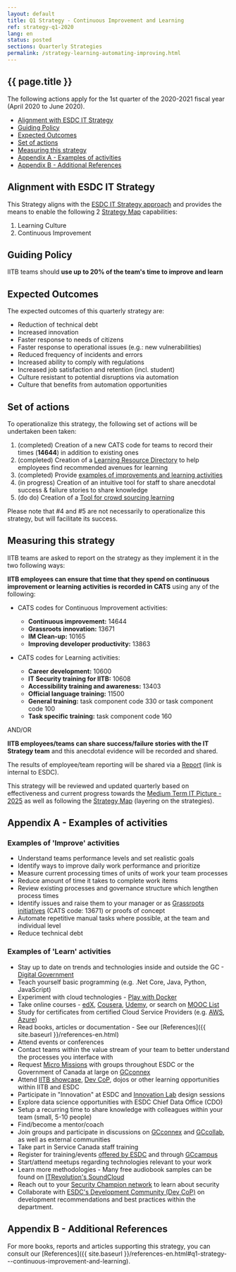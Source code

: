 ```yaml
---
layout: default
title: Q1 Strategy - Continuous Improvement and Learning
ref: strategy-q1-2020
lang: en
status: posted
sections: Quarterly Strategies
permalink: /strategy-learning-automating-improving.html
---
```


## {{ page.title }} <!-- omit in toc -->

The following actions apply for the 1st quarter of the 2020-2021 fiscal year (April 2020 to June 2020).

- [Alignment with ESDC IT Strategy](#alignment-with-esdc-it-strategy)
- [Guiding Policy](#guiding-policy)
- [Expected Outcomes](#expected-outcomes)
- [Set of actions](#set-of-actions)
- [Measuring this strategy](#measuring-this-strategy)
- [Appendix A - Examples of activities](#appendix-a---examples-of-activities)
- [Appendix B - Additional References](#appendix-b---additional-references)

## Alignment with ESDC IT Strategy

This Strategy aligns with the [ESDC IT Strategy approach](esdc-it-strategy.html) and provides the means to enable the following 2 [Strategy Map](strategy-summary.html) capabilities:

1. Learning Culture
2. Continuous Improvement

## Guiding Policy

IITB teams should **use up to 20% of the team's time to improve and learn**

<!--
Remy: suggest removing this because those are ultimate goals of the ESDC IT Strategy as a whole
Those goals are the ultimate impact we want to create but it won't be obtained by a single Quarterly strategy
## Goals

- Reduce lead time for changes and delivery of services/devices
- Reduce frequency of incidents and errors
- Recover faster from incidents and errors
-->

## Expected Outcomes

The expected outcomes of this quarterly strategy are:

- Reduction of technical debt
- Increased innovation
- Faster response to needs of citizens
- Faster response to operational issues (e.g.: new vulnerabilities)
- Reduced frequency of incidents and errors
- Increased ability to comply with regulations
- Increased job satisfaction and retention (incl. student)
- Culture resistant to potential disruptions via automation
- Culture that benefits from automation opportunities

## Set of actions

To operationalize this strategy, the following set of actions will be undertaken been taken:

1. (completed) Creation of a new CATS code for teams to record their times (**14644**) in addition to existing ones
2. (completed) Creation of a [Learning Resource Directory](references-en.html#q1-strategy---continuous-improvement-and-learning) to help employees find recommended avenues for learning
3. (completed) Provide [examples of improvements and learning activities](#appendix-a---examples-of-activities)
4. (in progress) Creation of an intuitive tool for staff to share anecdotal success & failure stories to share knowledge
5. (do do) Creation of a [Tool for crowd sourcing learning](https://github.com/sara-sabr/ITStrategy/milestone/45)

Please note that \#4 and \#5 are not necessarily to operationalize this strategy, but will facilitate its success.

## Measuring this strategy

IITB teams are asked to report on the strategy as they implement it in the two following ways:

**IITB employees can ensure that time that they spend on continuous improvement or learning activities is recorded in CATS** using any of the following:

- CATS codes for Continuous Improvement activities:
  - **Continuous improvement:** 14644
  - **Grassroots innovation:** 13671
  - **IM Clean-up:** 10165
  - **Improving developer productivity:** 13863

- CATS codes for Learning activities:
  - **Career development:** 10600
  - **IT Security training for IITB:** 10608
  - **Accessibility training and awareness:** 13403
  - **Official language training:** 11500
  - **General training:** task component code 330 or task component code 100
  - **Task specific training:** task component code 160
  
AND/OR

**IITB employees/teams can share success/failure stories with the IT Strategy team** and this anecdotal evidence will be recorded and shared.

The results of employee/team reporting will be shared via a [Report](http://dialogue/grp/BU6810070/Shared%20Documents/cont%20improvement%20and%20learning%20-%20April%201st%202019%20to%20Feb%2029%202020_report.xlsx) (link is internal to ESDC).

This strategy will be reviewed and updated quarterly based on effectiveness and current progress towards the [Medium Term IT Picture - 2025](https://sara-sabr.github.io/ITStrategy/it-picture-medium-term.html) as well as following the [Strategy Map](https://sara-sabr.github.io/ITStrategy/strategy-summary.html) (layering on the strategies).

## Appendix A - Examples of activities

### Examples of 'Improve' activities <!-- omit in toc -->

- Understand teams performance levels and set realistic goals
- Identify ways to improve daily work performance and prioritize
- Measure current processing times of units of work your team processes
- Reduce amount of time it takes to complete work items
- Review existing processes and governance structure which lengthen process times
- Identify issues and raise them to your manager or as [Grassroots initiatives](http://dialogue/grp/IP/SitePages/Grassroots%20Innovation%20Practice.aspx) (CATS code: 13671) or proofs of concept
- Automate repetitive manual tasks where possible, at the team and individual level
- Reduce technical debt

### Examples of 'Learn' activities <!-- omit in toc -->

- Stay up to date on trends and technologies inside and outside the GC - [Digital Government](https://www.canada.ca/en/government/system/digital-government.html)
- Teach yourself basic programming (e.g. .Net Core, Java, Python, JavaScript)
- Experiment with cloud technologies - [Play with Docker](https://labs.play-with-docker.com/)
- Take online courses - [edX](https://www.edx.org/), [Cousera](https://www.coursera.org/), [Udemy](https://www.udemy.com/), or search on [MOOC List](https://www.mooc-list.com/)
- Study for certificates from certified Cloud Service Providers (e.g. [AWS](https://aws.amazon.com/certification/), [Azure](https://www.microsoft.com/en-us/learning/azure-exams.aspx))
- Read books, articles or documentation - See our [References]({{ site.baseurl }}/references-en.html)
- Attend events or conferences
- Contact teams within the value stream of your team to better understand the processes you interface with
- Request [Micro Missions](http://esdc.prv/en/service-canada/pob/pob_activities/2016/micromissions.shtml) with groups throughout ESDC or the Government of Canada at large on [GCconnex](https://gcconnex.gc.ca/missions/main)
- Attend [IITB showcase](http://dialogue/grp/BU6386699/SitePages/IITB_Showcase.aspx), [Dev CoP](https://github.com/esdc-edsc/Welcome/blob/master/Recommendations/DevOps_SDLC.md), dojos or other learning opportunities within IITB and ESDC
- Participate in "Innovation" at ESDC and [Innovation Lab](http://iservice.prv/eng/innovation_lab/index.shtml) design sessions
- Explore data science opportunities with ESDC Chief Data Office (CDO)
- Setup a recurring time to share knowledge with colleagues within your team (small, 5-10 people)
- Find/become a mentor/coach
- Join groups and participate in discussions on [GCconnex](https://gcconnex.gc.ca/) and [GCcollab](https://gccollab.ca/), as well as external communities
- Take part in Service Canada staff training
- Register for training/events [offered by ESDC](https://esdc.sabacloud.com/) and through [GCcampus](https://idp.csps-efpc.gc.ca/)
- Start/attend meetups regarding technologies relevant to your work
- Learn more methodologies - Many free audiobook samples can be found on [ITRevolution's SoundCloud](https://soundcloud.com/itrevolution/sets)
- Reach out to your [Security Champion network](http://dialogue/grp/IITB-DGIIT-Gov-New-Nouveau/SLF%20Forum%20Documents/Security%20Champions%20SLF-EN.pptx) to learn about security
- Collaborate with [ESDC's Development Community (Dev CoP)](https://esdc-devcop.github.io/) on development recommendations and best practices within the department.

## Appendix B - Additional References

For more books, reports and articles supporting this strategy, you can consult our [References]({{ site.baseurl }}/references-en.html#q1-strategy---continuous-improvement-and-learning).

<!-- 
Remy: suggest removing mention of these as all of our Quarterly strategies are meant to align to this.
It would become superfluous and dilute focus. Instead, all of our Quarterly strategies are meant to enable the ESDC IT Strategy and Strategy map

This strategy is aligned with:

- [ESDC IT Plan 2019-2022](http://dialogue/grp/BU5946064/Qualiware%20Working%20Groups%20WG/Repository%20Content%20Framework%20Working%20Group/IT%20Plan%202019-2021.pdf)
- [ESDC Learning Priorities 2019-2020](http://iservice.prv/eng/college/docs/learning_priorities.pdf)
- [IITB Way Forward](http://dialogue/grp/IITB-DGIIT-Gov-New-Nouveau/Documents/Departmental%20IMIT%20Plan/19-20%20Plans/IITB%20Moving%20Forward%20v2.docx)
- [Digital Standards](https://www.canada.ca/en/government/system/digital-government/government-canada-digital-standards.html)
- [Digital Operations Strategic Plan: 2018-2022](https://www.canada.ca/en/government/system/digital-government/digital-operations-strategic-plan-2018-2022.html)
- [Policy](https://www.tbs-sct.gc.ca/pol/doc-eng.aspx?id=32603) and [Directive on Service and Digital](https://www.tbs-sct.gc.ca/pol/doc-eng.aspx?id=32601)
  - [Mandatory Procedures for Enterprise Architecture (EA) Assessment](https://www.tbs-sct.gc.ca/pol/doc-eng.aspx?id=32602)
  - [Mandatory Procedures on Application Programming Interfaces (API)](https://www.tbs-sct.gc.ca/pol/doc-eng.aspx?id=32604)
  - [Acceptable Network and Device Use](https://www.tbs-sct.gc.ca/pol/doc-eng.aspx?id=32605)

The goals are based on the GC IT Direction around [Digital government](https://www.canada.ca/en/government/system/digital-government.html) as well as the [DevOps Research and Assessment (DORA) - How to Transform](https://cloud.google.com/solutions/devops/devops-culture-transform) and the book explaining the findings of the State of DevOps Reports ([2019 PDF](https://services.google.com/fh/files/misc/state-of-devops-2019.pdf)), [Accelerate: The Science of Lean Software and DevOps: Building and Scaling High Performing Technology Organizations](https://books.google.ca/books?id=Kax-DwAAQBAJ&lpg=PP1&dq=Accelerate&hl=fr&pg=PP1#v=snippet&q=20%25&f=false).
-->
